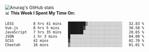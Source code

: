 
![Anurag's GitHub stats](https://github-readme-stats.vercel.app/api?username=supergczh&show_icons=true&theme=radical)
<br />
📊 **This Week I Spent My Time On:**

<!--START_SECTION:waka-->

```text
LESS         8 hrs 41 mins   ████████▒░░░░░░░░░░░░░░░░   32.83 %
Vue.js       8 hrs 5 mins    ███████▓░░░░░░░░░░░░░░░░░   30.58 %
JavaScript   7 hrs 35 mins   ███████░░░░░░░░░░░░░░░░░░   28.65 %
JSON         1 hr 3 mins     █░░░░░░░░░░░░░░░░░░░░░░░░   04.00 %
SCSS         42 mins         ▓░░░░░░░░░░░░░░░░░░░░░░░░   02.70 %
Cheetah      16 mins         ▒░░░░░░░░░░░░░░░░░░░░░░░░   01.01 %
```

<!--END_SECTION:waka-->
